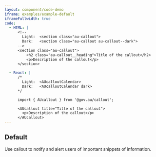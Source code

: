 ```yaml
---
layout: component/code-demo
iframe: examples/example-default
iframeFullwidth: true
code:
  - HTML: |
      <!--
        Light:  <section class="au-callout">
        Dark:   <section class="au-callout au-callout--dark">
      -->
      <section class="au-callout">
          <h2 class="au-callout__heading">Title of the callout</h2>
          <p>Description of the callout</p>
      </section>

  - React: |
      /*
        Light:  <AUcalloutCalendar>
        Dark:   <AUcalloutCalendar dark>
      */

      import { AUcallout } from '@gov.au/callout';

      <AUcallout title="Title of the callout">
        <p>Description of the callout</p>
      </AUcallout>
---
```

## Default

Use callout to notify and alert users of important snippets of information.